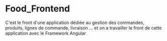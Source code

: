 # Food_Frontend
C'est le front d'une application dédiée au gestion des commandes, produits, lignes de commande, livraison ... et on a travailler le front de cette application avec le Framework Angular

